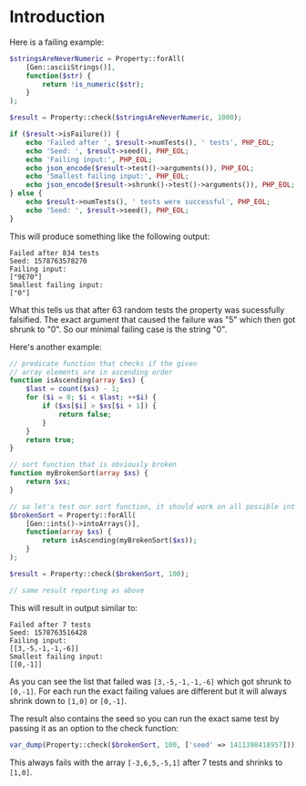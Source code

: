 # Introduction

Here is a failing example:

```php
$stringsAreNeverNumeric = Property::forAll(
    [Gen::asciiStrings()],
    function($str) {
        return !is_numeric($str);
    }
);

$result = Property::check($stringsAreNeverNumeric, 1000);

if ($result->isFailure()) {
    echo 'Failed after ', $result->numTests(), ' tests', PHP_EOL;
    echo 'Seed: ', $result->seed(), PHP_EOL;
    echo 'Failing input:', PHP_EOL;
    echo json_encode($result->test()->arguments()), PHP_EOL;
    echo 'Smallest failing input:', PHP_EOL;
    echo json_encode($result->shrunk()->test()->arguments()), PHP_EOL;
} else {
    echo $result->numTests(), ' tests were successful', PHP_EOL;
    echo 'Seed: ', $result->seed(), PHP_EOL;
}
```

This will produce something like the following output:

```
Failed after 834 tests
Seed: 1578763578270
Failing input:
["9E70"]
Smallest failing input:
["0"]
```

What this tells us that after 63 random tests the property was sucessfully falsified.
The exact argument that caused the failure was "5" which then got shrunk to "0".
So our minimal failing case is the string "0".

Here's another example:

```php
// predicate function that checks if the given
// array elements are in ascending order
function isAscending(array $xs) {
    $last = count($xs) - 1;
    for ($i = 0; $i < $last; ++$i) {
        if ($xs[$i] > $xs[$i + 1]) {
            return false;
        }
    }
    return true;
}

// sort function that is obviously broken
function myBrokenSort(array $xs) {
    return $xs;
}

// so let's test our sort function, it should work on all possible int arrays
$brokenSort = Property::forAll(
    [Gen::ints()->intoArrays()],
    function(array $xs) {
        return isAscending(myBrokenSort($xs));
    }
);

$result = Property::check($brokenSort, 100);

// same result reporting as above
```

This will result in output similar to:

```
Failed after 7 tests
Seed: 1578763516428
Failing input:
[[3,-5,-1,-1,-6]]
Smallest failing input:
[[0,-1]]
```

As you can see the list that failed was `[3,-5,-1,-1,-6]` which got shrunk to `[0,-1]`. For each run
the exact failing values are different but it will always shrink down to `[1,0]` or `[0,-1]`.

The result also contains the seed so you can run the exact same test by passing it as an option
to the check function:

```php
var_dump(Property::check($brokenSort, 100, ['seed' => 1411398418957]));
```

This always fails with the array `[-3,6,5,-5,1]` after 7 tests and shrinks to `[1,0]`.
